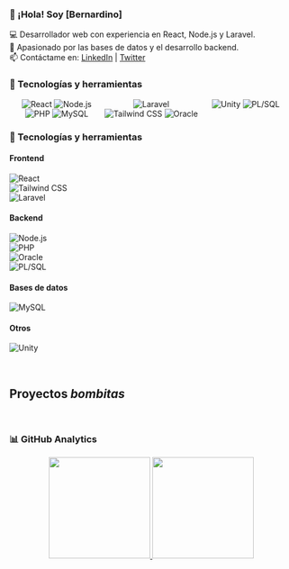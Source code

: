 ### 👋 ¡Hola! Soy [Bernardino]  

💻 Desarrollador web con experiencia en React, Node.js y Laravel.  
🚀 Apasionado por las bases de datos y el desarrollo backend.  
📫 Contáctame en: [LinkedIn](https://www.linkedin.com/in/tuusuario/) | [Twitter](https://twitter.com/tuusuario)  


### 🚀 Tecnologías y herramientas  

<div style="display: flex; flex-wrap: wrap; justify-content: space-between; max-width: 700px;">
  <div style="flex: 1 1 30%; text-align: center;">
    <img src="https://img.shields.io/badge/-React-61DAFB?style=flat&logo=React&logoColor=white" alt="React"/>
    <img src="https://img.shields.io/badge/-Node.js-339933?style=flat&logo=node.js&logoColor=white" alt="Node.js"/>
    <img src="https://img.shields.io/badge/-PHP-777BB4?style=flat&logo=PHP&logoColor=white" alt="PHP"/>
    <img src="https://img.shields.io/badge/-MySQL-4479A1?style=flat&logo=MySQL&logoColor=white" alt="MySQL"/>
  </div>
  <div style="flex: 1 1 30%; text-align: center;">
    <img src="https://img.shields.io/badge/-Laravel-EF4135?style=flat&logo=Laravel&logoColor=white" alt="Laravel"/>
    <img src="https://img.shields.io/badge/-Tailwind%20CSS-38B2AC?style=flat&logo=Tailwind%20CSS&logoColor=white" alt="Tailwind CSS"/>
    <img src="https://img.shields.io/badge/-Oracle-F80000?style=flat&logo=Oracle&logoColor=white" alt="Oracle"/>
  </div>
  <div style="flex: 1 1 30%; text-align: center;">
    <img src="https://img.shields.io/badge/-Unity-000000?style=flat&logo=Unity&logoColor=white" alt="Unity"/>
    <img src="https://img.shields.io/badge/-PL%2FSQL-F80000?style=flat&logo=Oracle&logoColor=white" alt="PL/SQL"/>
  </div>
</div>


### 🚀 Tecnologías y herramientas  

#### Frontend  
![React](https://img.shields.io/badge/-React-61DAFB?style=flat&logo=React&logoColor=white)  
![Tailwind CSS](https://img.shields.io/badge/-Tailwind%20CSS-38B2AC?style=flat&logo=Tailwind%20CSS&logoColor=white)  
![Laravel](https://img.shields.io/badge/-Laravel-EF4135?style=flat&logo=Laravel&logoColor=white)  

#### Backend  
![Node.js](https://img.shields.io/badge/-Node.js-339933?style=flat&logo=node.js&logoColor=white)  
![PHP](https://img.shields.io/badge/-PHP-777BB4?style=flat&logo=PHP&logoColor=white)  
![Oracle](https://img.shields.io/badge/-Oracle-F80000?style=flat&logo=Oracle&logoColor=white)  
![PL/SQL](https://img.shields.io/badge/-PL%2FSQL-F80000?style=flat&logo=Oracle&logoColor=white)  

#### Bases de datos  
![MySQL](https://img.shields.io/badge/-MySQL-4479A1?style=flat&logo=MySQL&logoColor=white)  

#### Otros  
![Unity](https://img.shields.io/badge/-Unity-000000?style=flat&logo=Unity&logoColor=white)  

<br>

## Proyectos *bombitas*
<br>

### 📊 GitHub Analytics

<p align="center">
<a href="https://github.com/BERCHNARD10">
  <img height="180em" src="https://github-readme-stats-eight-theta.vercel.app/api?username=BERCHNARD10&show_icons=true&theme=algolia&include_all_commits=true&count_private=true"/>
  <img height="180em" src="https://github-readme-stats-eight-theta.vercel.app/api/top-langs/?username=BERCHNARD10&layout=compact&langs_count=8&theme=algolia"/>
</a>
</p>
